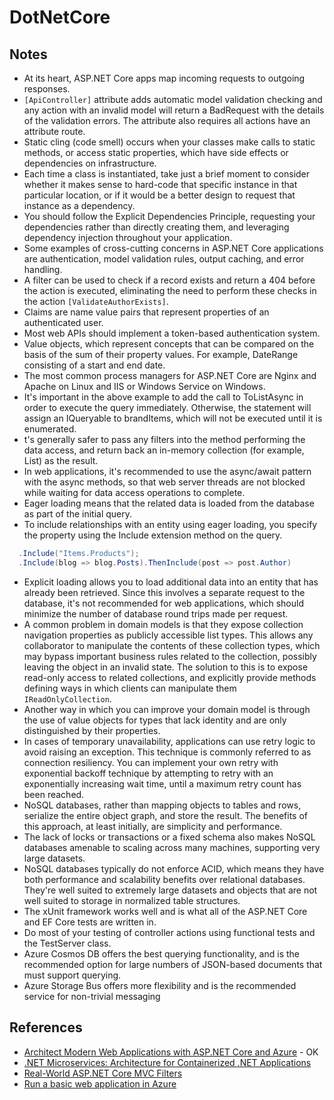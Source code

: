 # DotNetCore
## Notes
* At its heart, ASP.NET Core apps map incoming requests to outgoing responses.
* `[ApiController]` attribute adds automatic model validation checking and any action with an invalid model will return a BadRequest with the details of the validation errors. The attribute also requires all actions have an attribute route.
* Static cling (code smell) occurs when your classes make calls to static methods, or access static properties, which have side effects or dependencies on infrastructure.
* Each time a class is instantiated, take just a brief moment to consider whether it makes sense to hard-code that specific instance in that particular location, or if it would be a better design to request that instance as a dependency.
* You should follow the Explicit Dependencies Principle, requesting your dependencies rather than directly creating them, and leveraging dependency injection throughout your application.
* Some examples of cross-cutting concerns in ASP.NET Core applications are authentication, model validation rules, output caching, and error handling.
* A filter can be used to check if a record exists and return a 404 before the action is executed, eliminating the need to perform these checks in the action `[ValidateAuthorExists]`.
* Claims are name value pairs that represent properties of an authenticated user.
* Most web APIs should implement a token-based authentication system.
* Value objects, which represent concepts that can be compared on the basis of the sum of their property values. For example, DateRange consisting of a start and end date.
* The most common process managers for ASP.NET Core are Nginx and Apache on Linux and IIS or Windows Service on Windows.
* It's important in the above example to add the call to ToListAsync in order to execute the query immediately. Otherwise, the statement will assign an IQueryable<SelectListItem> to brandItems, which will not be executed until it is enumerated.
* t's generally safer to pass any filters into the method performing the data access, and return back an in-memory collection (for example, List<T>) as the result.
* In web applications, it's recommended to use the async/await pattern with the async methods, so that web server threads are not blocked while waiting for data access operations to complete.
* Eager loading means that the related data is loaded from the database as part of the initial query.
* To include relationships with an entity using eager loading, you specify the property using the Include extension method on the query.
```csharp
  .Include("Items.Products");
  .Include(blog => blog.Posts).ThenInclude(post => post.Author)
```
* Explicit loading allows you to load additional data into an entity that has already been retrieved. Since this involves a separate request to the database, it's not recommended for web applications, which should minimize the number of database round trips made per request.
* A common problem in domain models is that they expose collection navigation properties as publicly accessible list types. This allows any collaborator to manipulate the contents of these collection types, which may bypass important business rules related to the collection, possibly leaving the object in an invalid state. The solution to this is to expose read-only access to related collections, and explicitly provide methods defining ways in which clients can manipulate them `IReadOnlyCollection`.
* Another way in which you can improve your domain model is through the use of value objects for types that lack identity and are only distinguished by their properties.
* In cases of temporary unavailability, applications can use retry logic to avoid raising an exception. This technique is commonly referred to as connection resiliency. You can implement your own retry with exponential backoff technique by attempting to retry with an exponentially increasing wait time, until a maximum retry count has been reached.
* NoSQL databases, rather than mapping objects to tables and rows, serialize the entire object graph, and store the result. The benefits of this approach, at least initially, are simplicity and performance.
* The lack of locks or transactions or a fixed schema also makes NoSQL databases amenable to scaling across many machines, supporting very large datasets.
* NoSQL databases typically do not enforce ACID, which means they have both performance and scalability benefits over relational databases. They're well suited to extremely large datasets and objects that are not well suited to storage in normalized table structures.
* The xUnit framework works well and is what all of the ASP.NET Core and EF Core tests are written in.
* Do most of your testing of controller actions using functional tests and the TestServer class.
* Azure Cosmos DB offers the best querying functionality, and is the recommended option for large numbers of JSON-based documents that must support querying.
* Azure Storage Bus offers more flexibility and is the recommended service for non-trivial messaging


## References
* [Architect Modern Web Applications with ASP.NET Core and Azure](https://docs.microsoft.com/en-us/dotnet/architecture/modern-web-apps-azure/) - OK
* [.NET Microservices: Architecture for Containerized .NET Applications](https://docs.microsoft.com/en-us/dotnet/architecture/microservices/)
* [Real-World ASP.NET Core MVC Filters](https://docs.microsoft.com/en-us/archive/msdn-magazine/2016/august/asp-net-core-real-world-asp-net-core-mvc-filters)
* [Run a basic web application in Azure](https://docs.microsoft.com/en-us/azure/architecture/reference-architectures/app-service-web-app/basic-web-app)
